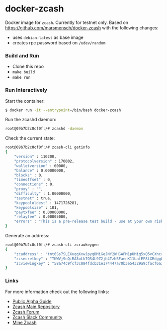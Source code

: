 # docker-zcash

Docker image for `zcash`. Currently for testnet only. Based on https://github.com/marsmensch/docker-zcash with the following changes:

* uses `debian:latest` as base image
* creates rpc password based on `/udev/random`

### Build and Run

* Clone this repo
* `make build`
* `make run`

### Run Interactively

Start the container:

```bash
$ docker run -it --entrypoint=/bin/bash docker-zcash
```

Run the zcashd daemon:

```bash
root@09b7b2c0cf0f:/# zcashd -daemon
```

Check the current state:

```bash
root@09b7b2c0cf0f:/# zcash-cli getinfo
{
    "version" : 110200,
    "protocolversion" : 170002,
    "walletversion" : 60000,
    "balance" : 0.00000000,
    "blocks" : 0,
    "timeoffset" : 0,
    "connections" : 0,
    "proxy" : "",
    "difficulty" : 1.00000000,
    "testnet" : true,
    "keypoololdest" : 1471726281,
    "keypoolsize" : 101,
    "paytxfee" : 0.00000000,
    "relayfee" : 0.00005000,
    "errors" : "This is a pre-release test build - use at your own risk - do not use for mining or merchant applications"
}
```

Generate an address:

```bash
root@09b7b2c0cf0f:/# zcash-cli zcrawkeygen
{
    "zcaddress" : "tnt6Ss7SLEXuggXxwJpygDMiGeJNY2WHGAPM1pUMig5xQ5vCXncrp8xeQuumeBWYJtWTamAx75LnEGrCUjQU3VnG9H9KwsB",
    "zcsecretkey" : "TKWVj9nQiRA3oLk7QS4L9Z2jh4TzhBFaenK11bafEF8tXRdggQBc",
    "zcviewingkey" : "58a74c9fcf3c884fdcb31e174447a70b3e54329a9cfacf6a3d9ca92e5129b564"
}
```

### Links

For more information check out the following links:

* [Public Alpha Guide](https://github.com/zcash/zcash/wiki/Public-Alpha-Guide)
* [Zcash Main Repository](https://github.com/zcash/zcash)
* [Zcash Forum](https://forum.z.cash/)
* [Zcash Slack Community](https://inviteme.z.cash/)
* [Mine Zcash](https://minezcash.com/)

